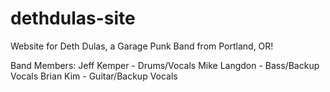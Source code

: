 # dethdulas-site

Website for Deth Dulas, a Garage Punk Band from Portland, OR!

Band Members:
Jeff Kemper - Drums/Vocals
Mike Langdon - Bass/Backup Vocals
Brian Kim - Guitar/Backup Vocals
